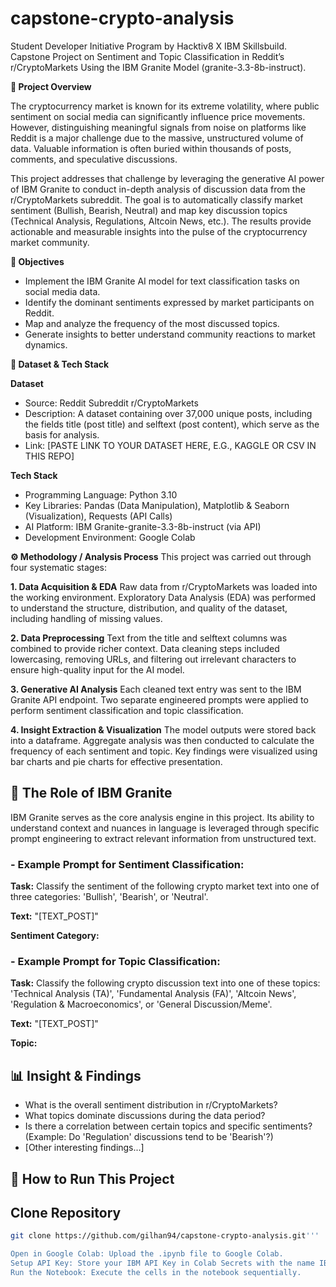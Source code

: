 # capstone-crypto-analysis
Student Developer Initiative Program by Hacktiv8 X IBM Skillsbuild. Capstone Project on Sentiment and Topic Classification in Reddit’s r/CryptoMarkets Using the IBM Granite Model (granite-3.3-8b-instruct).

**📜 Project Overview**

The cryptocurrency market is known for its extreme volatility, where public sentiment on social media can significantly influence price movements. However, distinguishing meaningful signals from noise on platforms like Reddit is a major challenge due to the massive, unstructured volume of data. Valuable information is often buried within thousands of posts, comments, and speculative discussions.

This project addresses that challenge by leveraging the generative AI power of IBM Granite to conduct in-depth analysis of discussion data from the r/CryptoMarkets subreddit. The goal is to automatically classify market sentiment (Bullish, Bearish, Neutral) and map key discussion topics (Technical Analysis, Regulations, Altcoin News, etc.). The results provide actionable and measurable insights into the pulse of the cryptocurrency market community.

**🎯 Objectives**
- Implement the IBM Granite AI model for text classification tasks on social media data.
- Identify the dominant sentiments expressed by market participants on Reddit.
- Map and analyze the frequency of the most discussed topics.
- Generate insights to better understand community reactions to market dynamics.
  
**💾 Dataset & Tech Stack**

**Dataset**
- Source: Reddit Subreddit r/CryptoMarkets
- Description: A dataset containing over 37,000 unique posts, including the fields title (post title) and selftext (post content), which serve as the basis for analysis.
- Link: [PASTE LINK TO YOUR DATASET HERE, E.G., KAGGLE OR CSV IN THIS REPO]

**Tech Stack**
- Programming Language: Python 3.10
- Key Libraries: Pandas (Data Manipulation), Matplotlib & Seaborn (Visualization), Requests (API Calls)
- AI Platform: IBM Granite-granite-3.3-8b-instruct (via API)
- Development Environment: Google Colab

**⚙️ Methodology / Analysis Process**
This project was carried out through four systematic stages:

**1. Data Acquisition & EDA**
Raw data from r/CryptoMarkets was loaded into the working environment. Exploratory Data Analysis (EDA) was performed to understand the structure, distribution, and quality of the dataset, including handling of missing values.

**2. Data Preprocessing**
Text from the title and selftext columns was combined to provide richer context. Data cleaning steps included lowercasing, removing URLs, and filtering out irrelevant characters to ensure high-quality input for the AI model.

**3. Generative AI Analysis**
Each cleaned text entry was sent to the IBM Granite API endpoint. Two separate engineered prompts were applied to perform sentiment classification and topic classification.

**4. Insight Extraction & Visualization**
The model outputs were stored back into a dataframe. Aggregate analysis was then conducted to calculate the frequency of each sentiment and topic. Key findings were visualized using bar charts and pie charts for effective presentation.

## 🤖 The Role of IBM Granite

IBM Granite serves as the core analysis engine in this project. Its ability to understand context and nuances in language is leveraged through specific prompt engineering to extract relevant information from unstructured text.

### - Example Prompt for Sentiment Classification:
**Task:** Classify the sentiment of the following crypto market text into one of three categories: 'Bullish', 'Bearish', or 'Neutral'.

**Text:** "[TEXT_POST]"

**Sentiment Category:**

### - Example Prompt for Topic Classification:
**Task:** Classify the following crypto discussion text into one of these topics: 'Technical Analysis (TA)', 'Fundamental Analysis (FA)', 'Altcoin News', 'Regulation & Macroeconomics', or 'General Discussion/Meme'.

**Text:** "[TEXT_POST]"

**Topic:**

## 📊 Insight & Findings

- What is the overall sentiment distribution in r/CryptoMarkets?
- What topics dominate discussions during the data period?
- Is there a correlation between certain topics and specific sentiments? (Example: Do 'Regulation' discussions tend to be 'Bearish'?)
- [Other interesting findings...]

## 🚀 How to Run This Project
## Clone Repository
```bash
git clone https://github.com/gilhan94/capstone-crypto-analysis.git'''

Open in Google Colab: Upload the .ipynb file to Google Colab.
Setup API Key: Store your IBM API Key in Colab Secrets with the name IBM_API_KEY.
Run the Notebook: Execute the cells in the notebook sequentially.

